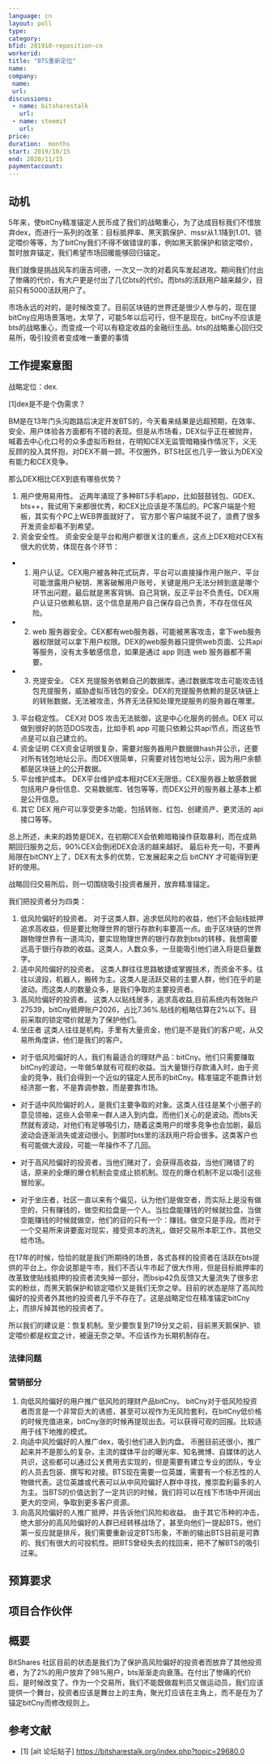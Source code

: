 ```yaml
---
language: cn
layout: poll
type: 
category: 
bfid: 201910-reposition-cn
workerid: 
title: "BTS重新定位"
name: 
company:
 name: 
 url:
discussions:
 - name: bitsharestalk
   url: 
 - name: steemit
   url: 
price: 
duration:  months
start: 2019/10/15
end: 2020/11/15
paymentaccount: 
---
```


## 动机

5年来，使bitCny精准锚定人民币成了我们的战略重心，为了达成目标我们不惜放弃dex，而进行一系列的改革：目标抵押率、黑天鹅保护、mssr从1.1降到1.01、锁定喂价等等，为了bitCny我们不得不做错误的事，例如黑天鹅保护和锁定喂价，暂时放弃锚定，我们希望市场回暖能够回归锚定。

我们就像是挑战风车的唐吉坷德，一次又一次的对着风车发起进攻。期间我们付出了惨痛的代价，有大户更是付出了几亿bts的代价。而bts的活跃用户越来越少，目前只有5000活跃用户了。

市场永远的对的，是时候改变了。目前区块链的世界还是很少人参与的，现在提bitCny应用场景落地，太早了，可能5年以后可行，但不是现在。bitCny不应该是bts的战略重心，而变成一个可以有稳定收益的金融衍生品。bts的战略重心回归交易所，吸引投资者变成唯一重要的事情



## 工作提案意图

战略定位：dex.

[1]dex是不是个伪需求？

BM是在13年门头沟跑路后决定开发BTS的，今天看来结果是远超预期，在效率、安全、用户体验各方面都有不错的表现。但是从市场看，DEX似乎正在被抛弃，喊着去中心化口号的众多虚拟币粉丝，在明知CEX无监管暗箱操作情况下，义无反顾的投入其怀抱，对DEX不屑一顾。不仅圈外，BTS社区也几乎一致认为DEX没有能力和CEX竞争。

那么DEX相比CEX到底有哪些优势？
1. 用户使用易用性。
近两年涌现了多种BTS手机app，比如鼓鼓钱包、GDEX、bts++，我试用下来都很优秀，和CEX比应该是不落后的。PC客户端是个短板，其实有个PC上WEB界面就好了，
官方那个客户端就不说了，浪费了很多开发资金却看不到希望。
2. 资金安全性。
资金安全是平台和用户都很关注的重点，这点上DEX相对CEX有很大的优势，体现在各个环节：
- 1. 用户认证。CEX用户被各种花式玩弄，平台可以直接操作用户账户、平台可能泄露用户秘钥、黑客破解用户账号，关键是用户无法分辨到底是哪个环节出问题，最后就是黑客背锅、自己背锅，反正平台不负责任。DEX用户认证只依赖私钥，这个信息是用户自己保存自己负责，不存在信任风险。
- 2. web 服务器安全。CEX都有web服务器，可能被黑客攻击，拿下web服务器权限就可以拿下用户权限。DEX的web服务器只提供web页面、公共api等服务，没有太多敏感信息，如果是通过 app 则连 web 服务器都不需要。
- 3. 充提安全。 CEX 充提服务依赖自己的数据库，通过数据库攻击可能攻击钱包充提服务，威胁虚拟币钱包的安全。DEX的充提服务依赖的是区块链上的转账数据，无法被攻击，外界无法获知处理充提服务的服务器在哪里。
3. 平台稳定性。
CEX对 DOS 攻击无法抵御，这是中心化服务的弱点。DEX 可以做到很好的防范DOS攻击，比如手机 app 可能只依赖公共api节点，而这些节点是可以自己建立的。
4. 资金证明
CEX资金证明很复杂，需要对服务器用户数据做hash并公示，还要对所有钱包地址公示。而DEX很简单，只需要对钱包地址公示，因为用户余额都是区块链上的公开数据。
5. 平台维护成本。
DEX平台维护成本相对CEX无限低，CEX服务器上敏感数据包括用户身份信息、交易数据库、钱包等等，而DEX公开的服务器上基本上都是公开信息。
6. 其它
DEX 用户可以享受更多功能，包括转账、红包、创建资产、更灵活的 api 接口等等。

总上所述，未来的趋势是DEX，在初期CEX会依赖暗箱操作获取暴利，而在成熟期回归服务之后，90%CEX会倒闭DEX会活的越来越好。
最后补充一句，不要再局限在bitCNY上了，DEX有太多的优势，它发展起来之后 bitCNY 才可能得到更好的使用。

战略回归交易所后，则一切围绕吸引投资者展开，放弃精准锚定。

我们把投资者分为四类：
1. 低风险偏好的投资者。
对于这类人群，追求低风险的收益，他们不会贴线抵押追求高收益，但是要比物理世界的银行存款利率要高一点。由于区块链的世界跟物理世界有一道鸿沟，要实现物理世界的银行存款到bts的转移，我想需要远高于银行存款的收益。这类人，人数众多，一旦能吸引他们进入将是巨量数字。
2. 适中风险偏好的投资者。
这类人群往往思路敏捷或掌握技术，而资金不多。往往以波段，机器人，搬砖为主。这类人是活跃交易的主要人群，他们在乎的是波动。而这类人的数量众多，是我们争取的主要投资者。
3. 高风险偏好的投资者。
这类人以贴线居多，追求高收益,目前系统内有效账户27539，bitCny抵押账户2026，占比7.36%.贴线的粗略估算在2%以下。目前采取的锁定喂价就是为了保护他们。
4. 坐庄者
这类人往往是机构，手里有大量资金，他们是不是我们的客户呢，从交易所角度讲，他们是我们的客户。

- 对于低风险偏好的人，我们有最适合的理财产品：bitCny。他们只需要赚取bitCny的波动，一年做5单就有可观的收益。当大量银行存款涌入时，由于资金的竞争，我们会得到一个近似的锚定人民币的bitCny。精准锚定不能靠计划经济那一套，不是靠调参数，而是要靠市场。

- 对于适中风险偏好的人，是我们主要争取的对象。这类人往往是某个小圈子的意见领袖，这些人会带来一群人进入到内盘。而他们关心的是波动。而bts天然就有波动，对他们有足够吸引力，随着这类用户的增多竞争也会加剧，最后波动会逐渐消失或波动很小。到那时bts里的活跃用户将会很多。这类客户也有可能做大波段，可能一年操作不了几回。

- 对于高风险偏好的投资者，当他们赌对了，会获得高收益，当他们赌错了的话，原来的全爆的爆仓机制会变成止损机制。现在的爆仓机制不足以吸引这些冒险家。

- 对于坐庄者，社区一直以来有个偏见，认为他们是做空者，而实际上是没有做空的，只有赚钱的，做空和拉盘是一个人。当拉盘能赚钱的时候就拉盘，当做空能赚钱的时候就做空，他们的目的只有一个：赚钱。做空只是手段。而对于一个交易所来讲要面对现实，接受资本的洗礼，做好交易所本职工作，其他交给市场。

在17年的时候，恰恰的就是我们所期待的场景，各式各样的投资者在活跃在bts提供的平台上。你会说那是牛市，我们不否认牛市起了很大作用，但是目标抵押率的改革致使贴线抵押的投资者流失掉一部分，而bsip42负反馈又大量流失了很多忠实的粉丝，而黑天鹅保护和锁定喂价又是我们无奈之举。目前的状态是除了高风险偏好的投资者外其他的投资者几乎不存在了。这是战略定位在精准锚定bitCny上，而排斥掉其他的投资者了。

所以我们的建议是：恢复机制。至少要恢复到719分叉之前，目前黑天鹅保护、锁定喂价都是权宜之计，被逼无奈之举。不应该作为长期机制存在。

### 法律问题


### 营销部分

1. 向低风险偏好的用户推广低风险的理财产品bitCny。
bitCny对于低风险投资者而言是一个非常巨大的诱惑，甚至可以视作为无风险套利，在bitCny低价格的时候充值进来，bitCny涨的时候再提现出去。可以获得可观的回报。比较适用于线下地推的模式。
2. 向适中风险偏好的人推广dex，吸引他们进入到内盘。
币圈目前还很小，推广起来并不是那么的复杂，主流的媒体平台的曝光率、知名微博、自媒体的达人共识，这些都可以通过公关费用去实现的，但是需要有建立专业的团队，专业的人员去包装、撰写和对接。BTS现在需要一位英雄，需要有一个标志性的人物做代表。这位英雄或代表可以从中风险偏好人群中寻找，推崇盈利最多的人为主。当BTS的价值达到了一定共识的时候，我们将可以在线下市场中开阔出更大的空间，争取到更多客户资源。
3. 向高风险偏好的人推广抵押，并告诉他们风险和收益。
由于其它币种的冲击，绝大部分的高风险偏好的人群已经转移战场了，甚至向他们一提起BTS，他们第一反应就是排斥，我们需要重新设定BTS形象，不断的输出BTS目前是可靠的、我们有很大的可投机性。把BTS曾经失去的找回来，把不了解BTS的吸引过来。


## 预算要求



## 项目合作伙伴



## 概要

BitShares 社区目前的状态是我们为了保护高风险偏好的投资者而放弃了其他投资者，为了2%的用户放弃了98%用户，bts渐渐走向衰落。在付出了惨痛的代价后，是时候改变了。作为一个交易所，我们不能既做裁判员又做运动员，我们应该提供一个舞台，投资者应该是舞台上的主角，聚光灯应该在主角上，而不是在为了锚定bitCny而修改规则上。


## 参考文献

* [1] [alt 论坛帖子]  https://bitsharestalk.org/index.php?topic=29680.0
